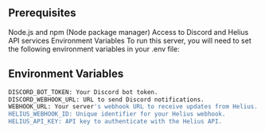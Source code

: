 ## Prerequisites

Node.js and npm (Node package manager)
Access to Discord and Helius API services
Environment Variables
To run this server, you will need to set the following environment variables in your .env file:

## Environment Variables

```bash
DISCORD_BOT_TOKEN: Your Discord bot token.
DISCORD_WEBHOOK_URL: URL to send Discord notifications.
WEBHOOK_URL: Your server's webhook URL to receive updates from Helius.
HELIUS_WEBHOOK_ID: Unique identifier for your Helius webhook.
HELIUS_API_KEY: API key to authenticate with the Helius API.
```
